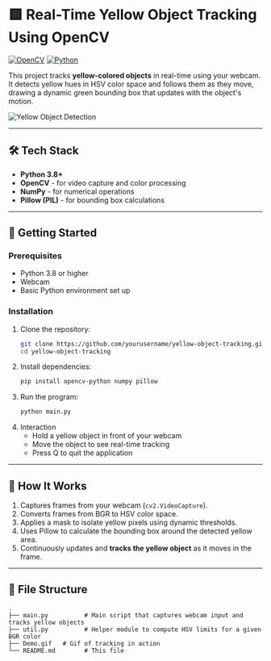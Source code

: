 # 🟨 Real-Time Yellow Object Tracking Using OpenCV

[![OpenCV](https://img.shields.io/badge/OpenCV-5.0+-orange)](https://opencv.org/)
[![Python](https://img.shields.io/badge/Python-3.8+-blue)](https://python.org)

This project tracks **yellow-colored objects** in real-time using your webcam. It detects yellow hues in HSV color space and follows them as they move, drawing a dynamic green bounding box that updates with the object's motion.

![Yellow Object Detection](./Demo.gif)

---

## 🛠️ Tech Stack

- **Python 3.8+**
- **OpenCV** - for video capture and color processing
- **NumPy** - for numerical operations
- **Pillow (PIL)** - for bounding box calculations

---

## 🚀 Getting Started

### Prerequisites
- Python 3.8 or higher
- Webcam
- Basic Python environment set up

### Installation
1. Clone the repository:
   ```bash
   git clone https://github.com/yourusername/yellow-object-tracking.git
   cd yellow-object-tracking
   ```
2. Install dependencies:
    ```bash
    pip install opencv-python numpy pillow
    ```
3. Run the program:
    ```bash
    python main.py
    ```
4. Interaction
    - Hold a yellow object in front of your webcam
    - Move the object to see real-time tracking
    - Press Q to quit the application

---

## 🧠 How It Works

1. Captures frames from your webcam (`cv2.VideoCapture`).
2. Converts frames from BGR to HSV color space.
3. Applies a mask to isolate yellow pixels using dynamic thresholds.
4. Uses Pillow to calculate the bounding box around the detected yellow area.
5. Continuously updates and **tracks the yellow object** as it moves in the frame.

---

## 📁 File Structure

```plaintext
.
├── main.py          # Main script that captures webcam input and tracks yellow objects
├── util.py          # Helper module to compute HSV limits for a given BGR color
├── Demo.gif   # Gif of tracking in action
└── README.md        # This file